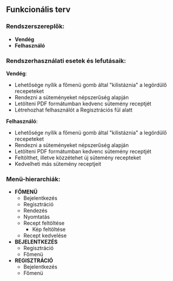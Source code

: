 ## Funkcionális terv
### Rendszerszereplők:
- **Vendég**
- **Felhasználó**

### Rendszerhasználati esetek és lefutásaik:
**Vendég**:
- Lehetősége nyílik a főmenü gomb által "kilistáznia" a legördülő recepeteket
- Rendezni a süteményeket népszerűség alapján
- Letölteni PDF formátumban kedvenc sütemény receptjét
- Létrehozhat felhasználót a Regisztrációs fül alatt

**Felhasználó**:
- Lehetősége nyílik a főmenü gomb által "kilistáznia" a legördülő recepeteket
- Rendezni a süteményeket népszerűség alapján
- Letölteni PDF formátumban kedvenc sütemény receptjét
- Feltölthet, illetve közzétehet új sütemény recepteket
- Kedvelheti más sütemény receptjeit

### Menü-hierarchiák:
- **FŐMENÜ**
    - Bejelentkezés
    - Regisztráció
    - Rendezés
    - Nyomtatás
    - Recept feltöltése
        - Kép feltöltése
    - Recept kedvelése
- **BEJELENTKEZÉS**
    - Regisztráció
    - Főmenü
- **REGISZTRÁCIÓ**
    - Bejelentkezés
    - Főmenü